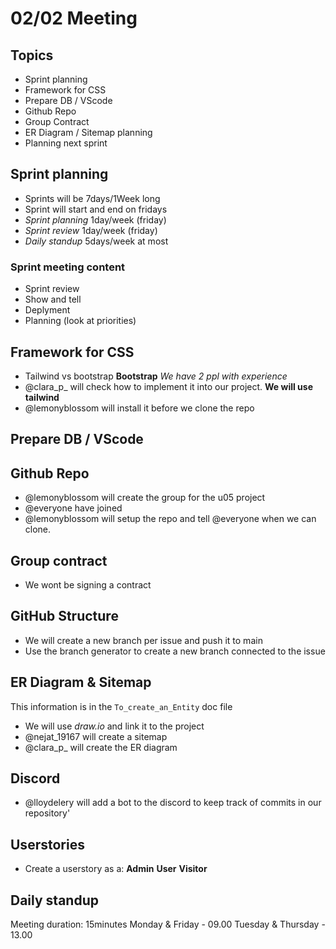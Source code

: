 # 02/02 Meeting
## Topics
- Sprint planning
- Framework for CSS
- Prepare DB / VScode
- Github Repo
- Group Contract
- ER Diagram / Sitemap planning
- Planning next sprint

## Sprint planning
- Sprints will be 7days/1Week long
- Sprint will start and end on fridays
- *Sprint planning* 1day/week (friday)
- *Sprint review* 1day/week (friday) 
- *Daily standup* 5days/week at most

### Sprint meeting content
- Sprint review 
- Show and tell
- Deplyment
- Planning (look at priorities)

## Framework for CSS
- Tailwind vs bootstrap 
**Bootstrap**
*We have 2 ppl with experience* 
- @clara_p_ will check how to implement it into our project.
**We will use tailwind**
- @lemonyblossom will install it before we clone the repo

## Prepare DB / VScode

## Github Repo
- @lemonyblossom will create the group for the u05 project
- @everyone have joined
- @lemonyblossom will setup the repo and tell @everyone when we can clone.

## Group contract
- We wont be signing a contract

## GitHub Structure
- We will create a new branch per issue and push it to main
- Use the branch generator to create a new branch connected to the issue

## ER Diagram & Sitemap 
This information is in the `To_create_an_Entity` doc file
- We will use *draw.io* and link it to the project
- @nejat_19167 will create a sitemap
- @clara_p_ will create the ER diagram

## Discord
- @lloydelery will add a bot to the discord to keep track of commits in our repository'

## Userstories
- Create a userstory as a:
**Admin**
**User**
**Visitor**

## Daily standup
Meeting duration: 15minutes
Monday & Friday - 09.00
Tuesday & Thursday - 13.00